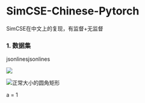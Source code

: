 # SimCSE-Chinese-Pytorch
SimCSE在中文上的复现，有监督+无监督



### 1. 数据集

jsonlinesjsonlines

![](https://img.shields.io/badge/transformers-4.4.1-red.svg)



![正常大小的圆角矩形](https://img.shields.io/badge/language-swift-green.svg)




a = 1







